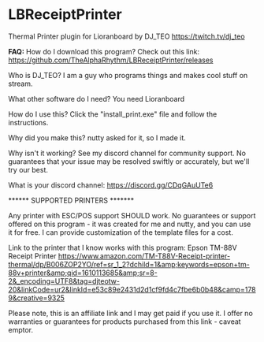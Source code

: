# LBReceiptPrinter
Thermal Printer plugin for Lioranboard by DJ_TEO
https://twitch.tv/dj_teo

__FAQ:__
How do I download this program?
Check out this link: https://github.com/TheAlphaRhythm/LBReceiptPrinter/releases

Who is DJ_TEO?
I am a guy who programs things and makes cool stuff on stream.

What other software do I need?
You need Lioranboard

How do I use this?
Click the "install_print.exe" file and follow the instructions.

Why did you make this?
nutty asked for it, so I made it.

Why isn't it working?
See my discord channel for community support. No guarantees that your issue may be resolved swiftly or accurately, but we'll try our best.

What is your discord channel:
https://discord.gg/CDqGAuUTe6


****** SUPPORTED PRINTERS *******

Any printer with ESC/POS support SHOULD work. No guarantees or support offered on this program - it was created for me and nutty, and you can use it for free.
I can provide customization of the template files for a cost.

Link to the printer that I know works with this program:
Epson TM-88V Receipt Printer
https://www.amazon.com/TM-T88V-Receipt-printer-thermal/dp/B006ZOP2YO/ref=sr_1_2?dchild=1&amp;keywords=epson+tm-88v+printer&amp;qid=1610113685&amp;sr=8-2&_encoding=UTF8&tag=djteotw-20&linkCode=ur2&linkId=e53c89e2431d2d1cf9fd4c7fbe6b0b48&camp=1789&creative=9325

Please note, this is an affiliate link and I may get paid if you use it. I offer no warranties or guarantees for products purchased from this link - caveat emptor.



